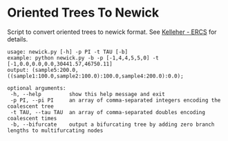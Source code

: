 # Oriented Trees To Newick

Script to convert oriented trees to newick format. See [Kelleher - ERCS](http://jeromekelleher.github.io/ercs/#oriented-trees-and-forests) for details.

	usage: newick.py [-h] -p PI -t TAU [-b]
	example: python newick.py -b -p [-1,4,4,5,5,0] -t [-1,0.0,0.0,0.0,30441.57,46750.11]
	output: (sample5:200.0,((sample1:100.0,sample2:100.0):100.0,sample4:200.0):0.0);

	optional arguments:
 	 -h, --help         show this help message and exit
  	 -p PI, --pi PI     an array of comma-separated integers encoding the coalescent tree
  	 -t TAU, --tau TAU  an array of comma-separated doubles encoding coalescent times
 	 -b, --bifurcate    output a bifurcating tree by adding zero branch lengths to multifurcating nodes